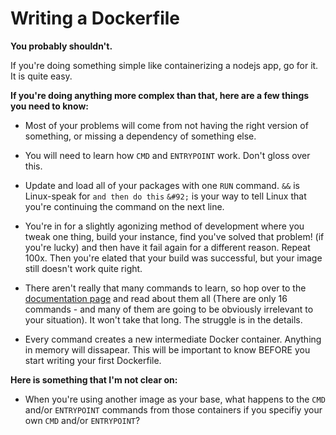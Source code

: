 # Writing a Dockerfile

**You probably shouldn't.**

If you're doing something simple like containerizing a nodejs app, go for it.  It is quite easy.

**If you're doing anything more complex than that, here are a few things you need to know:**

- Most of your problems will come from not having the right version of something, or missing a dependency of something else.

- You will need to learn how ```CMD``` and ```ENTRYPOINT``` work.  Don't gloss over this.

- Update and load all of your packages with one ```RUN``` command. ```&&``` is Linux-speak for ```and then do this``` ```&#92;``` is your way to tell Linux that you're continuing the command on the next line.

- You're in for a slightly agonizing method of development where you tweak one thing, build your instance, find you've solved that problem! (if you're lucky) and then have it fail again for a different reason.  Repeat 100x.  Then you're elated that your build was successful, but your image still doesn't work quite right.

- There aren't really that many commands to learn, so hop over to the [documentation page](https://docs.docker.com/engine/reference/builder/) and read about them all (There are only 16 commands - and many of them are going to be obviously irrelevant to your situation).  It won't take that long.  The struggle is in the details.

- Every command creates a new intermediate Docker container.  Anything in memory will dissapear.  This will be important to know BEFORE you start writing your first Dockerfile.

**Here is something that I'm not clear on:**

- When you're using another image as your base, what happens to the ```CMD``` and/or ```ENTRYPOINT``` commands from those containers if you specifiy your own ```CMD``` and/or ```ENTRYPOINT```?
